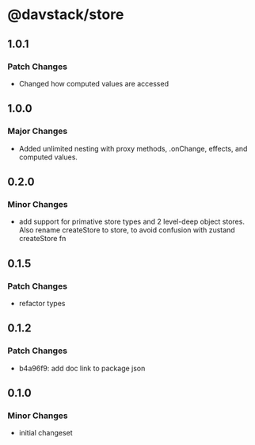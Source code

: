 # @davstack/store

## 1.0.1

### Patch Changes

- Changed how computed values are accessed

## 1.0.0

### Major Changes

- Added unlimited nesting with proxy methods, .onChange, effects, and computed values.

## 0.2.0

### Minor Changes

- add support for primative store types and 2 level-deep object stores. Also rename createStore to store, to avoid confusion with zustand createStore fn

## 0.1.5

### Patch Changes

- refactor types

## 0.1.2

### Patch Changes

- b4a96f9: add doc link to package json

## 0.1.0

### Minor Changes

- initial changeset
